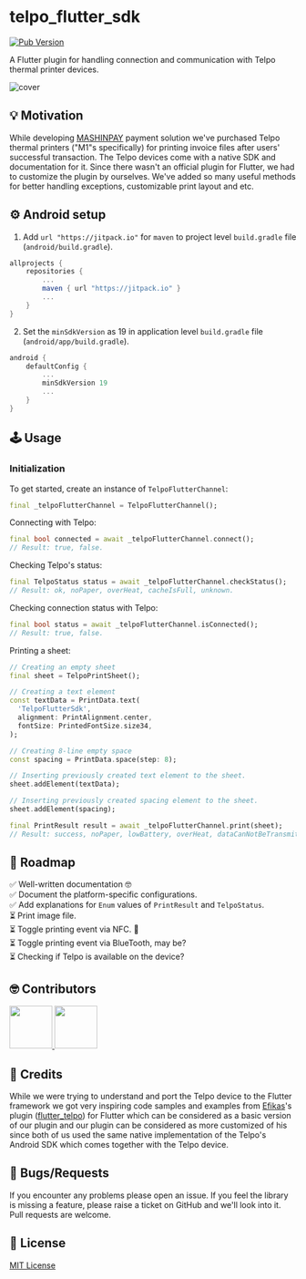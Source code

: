 # telpo_flutter_sdk
[![Pub Version](https://img.shields.io/pub/v/telpo_flutter_sdk?style=flat-square)](https://pub.dev/packages/telpo_flutter_sdk)

A Flutter plugin for handling connection and communication with Telpo thermal printer devices.

<img  src="https://raw.githubusercontent.com/AL-ventures/telpo-flutter-sdk/master/.docs/cover.png"  alt="cover" />


## 💡 Motivation

While developing <a href="https://mashin.al">MASHINPAY</a> payment solution we've purchased Telpo thermal printers ("M1"s specifically) for printing invoice files after users' successful transaction. The Telpo devices come with a native SDK and documentation for it. Since there wasn't an official plugin for Flutter, we had to customize the plugin by ourselves. We've added so many useful methods for better handling exceptions, customizable print layout and etc.

## ⚙️ Android setup
1. Add ```url "https://jitpack.io"``` for `maven` to project level `build.gradle` file (`android/build.gradle`).

```gradle
allprojects {
    repositories {
        ...
        maven { url "https://jitpack.io" }
        ...
    }
}
```

2. Set the `minSdkVersion` as 19 in application level `build.gradle` file (`android/app/build.gradle`).

```gradle
android {
    defaultConfig {
        ...
        minSdkVersion 19
        ...
    }
}
```
 


## 🕹️ Usage

### Initialization

To get started, create an instance of `TelpoFlutterChannel`:

```dart
final _telpoFlutterChannel = TelpoFlutterChannel();
```


Connecting with Telpo:
```dart
final bool connected = await _telpoFlutterChannel.connect();
// Result: true, false.
```

Checking Telpo's status:
```dart
final TelpoStatus status = await _telpoFlutterChannel.checkStatus();
// Result: ok, noPaper, overHeat, cacheIsFull, unknown.
```

Checking connection status with Telpo:
```dart
final bool status = await _telpoFlutterChannel.isConnected();
// Result: true, false.
```

Printing a sheet:

```dart
// Creating an empty sheet
final sheet = TelpoPrintSheet();

// Creating a text element
const textData = PrintData.text(
  'TelpoFlutterSdk',
  alignment: PrintAlignment.center,
  fontSize: PrintedFontSize.size34,
);

// Creating 8-line empty space
const spacing = PrintData.space(step: 8);

// Inserting previously created text element to the sheet.
sheet.addElement(textData);

// Inserting previously created spacing element to the sheet.
sheet.addElement(spacing);

final PrintResult result = await _telpoFlutterChannel.print(sheet);
// Result: success, noPaper, lowBattery, overHeat, dataCanNotBeTransmitted, other.
```

## 📝 Roadmap

✅ Well-written documentation 🤓  
✅ Document the platform-specific configurations.  
✅ Add explanations for `Enum` values of `PrintResult` and `TelpoStatus`.  
⏳ Print image file.  
⏳ Toggle printing event via NFC. 🤩  
⏳ Toggle printing event via BlueTooth, may be?  
⏳ Checking if Telpo is available on the device?  


## 🤓 Contributors

<a  href="https://github.com/al-ventures/telpo-flutter-sdk/graphs/contributors"> <img  src="https://github.com/kamranbekirovyz.png" height="75"> </a><a  href="https://github.com/al-ventures/telpo-flutter-sdk/graphs/contributors"> <img  src="https://github.com/mrjnlcn.png" height="75"> </a>


## 🙏 Credits

While we were trying to understand and port the Telpo device to the Flutter framework we got very inspiring code samples and examples from [Efikas](https://github.com/efikas)'s plugin ([flutter_telpo](https://pub.dev/packages/flutter_telpo)) for Flutter which can be considered as a basic version of our plugin and our plugin can be considered as more customized of his since both of us used the same native implementation of the Telpo's Android SDK which comes together with the Telpo device.

## 🐞 Bugs/Requests

If you encounter any problems please open an issue. If you feel the library is missing a feature, please raise a ticket on GitHub and we'll look into it. Pull requests are welcome.

## 📃 License

[MIT License](https://github.com/AL-ventures/telpo-flutter-sdk/blob/master/LICENSE)
